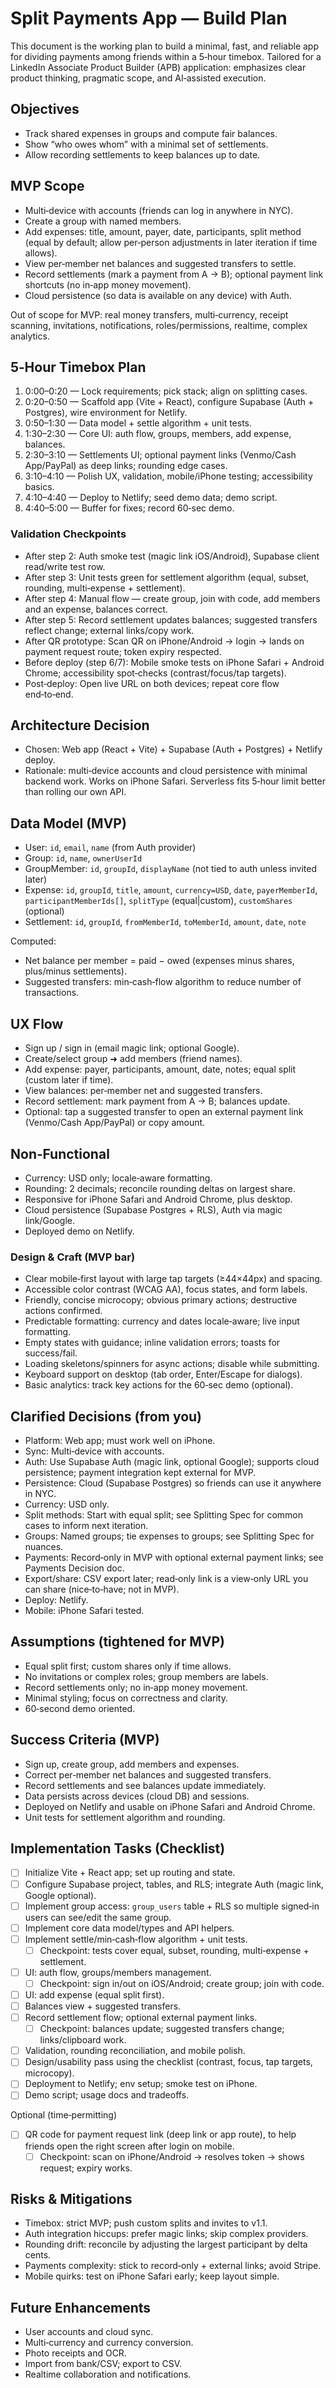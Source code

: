 # Split Payments App — Build Plan

This document is the working plan to build a minimal, fast, and reliable app for dividing payments among friends within a 5‑hour timebox. Tailored for a LinkedIn Associate Product Builder (APB) application: emphasizes clear product thinking, pragmatic scope, and AI‑assisted execution.

## Objectives
- Track shared expenses in groups and compute fair balances.
- Show “who owes whom” with a minimal set of settlements.
- Allow recording settlements to keep balances up to date.

## MVP Scope
- Multi‑device with accounts (friends can log in anywhere in NYC).
- Create a group with named members.
- Add expenses: title, amount, payer, date, participants, split method (equal by default; allow per‑person adjustments in later iteration if time allows).
- View per‑member net balances and suggested transfers to settle.
- Record settlements (mark a payment from A → B); optional payment link shortcuts (no in‑app money movement).
- Cloud persistence (so data is available on any device) with Auth.

Out of scope for MVP: real money transfers, multi‑currency, receipt scanning, invitations, notifications, roles/permissions, realtime, complex analytics.

## 5‑Hour Timebox Plan
1) 0:00–0:20 — Lock requirements; pick stack; align on splitting cases.
2) 0:20–0:50 — Scaffold app (Vite + React), configure Supabase (Auth + Postgres), wire environment for Netlify.
3) 0:50–1:30 — Data model + settle algorithm + unit tests.
4) 1:30–2:30 — Core UI: auth flow, groups, members, add expense, balances.
5) 2:30–3:10 — Settlements UI; optional payment links (Venmo/Cash App/PayPal) as deep links; rounding edge cases.
6) 3:10–4:10 — Polish UX, validation, mobile/iPhone testing; accessibility basics.
7) 4:10–4:40 — Deploy to Netlify; seed demo data; demo script.
8) 4:40–5:00 — Buffer for fixes; record 60‑sec demo.

### Validation Checkpoints
- After step 2: Auth smoke test (magic link iOS/Android), Supabase client read/write test row.
- After step 3: Unit tests green for settlement algorithm (equal, subset, rounding, multi‑expense + settlement).
- After step 4: Manual flow — create group, join with code, add members and an expense, balances correct.
- After step 5: Record settlement updates balances; suggested transfers reflect change; external links/copy work.
- After QR prototype: Scan QR on iPhone/Android → login → lands on payment request route; token expiry respected.
- Before deploy (step 6/7): Mobile smoke tests on iPhone Safari + Android Chrome; accessibility spot‑checks (contrast/focus/tap targets).
- Post‑deploy: Open live URL on both devices; repeat core flow end‑to‑end.

## Architecture Decision
- Chosen: Web app (React + Vite) + Supabase (Auth + Postgres) + Netlify deploy.
- Rationale: multi‑device accounts and cloud persistence with minimal backend work. Works on iPhone Safari. Serverless fits 5‑hour limit better than rolling our own API.

## Data Model (MVP)
- User: `id`, `email`, `name` (from Auth provider)
- Group: `id`, `name`, `ownerUserId`
- GroupMember: `id`, `groupId`, `displayName` (not tied to auth unless invited later)
- Expense: `id`, `groupId`, `title`, `amount`, `currency=USD`, `date`, `payerMemberId`, `participantMemberIds[]`, `splitType` (equal|custom), `customShares` (optional)
- Settlement: `id`, `groupId`, `fromMemberId`, `toMemberId`, `amount`, `date`, `note`

Computed:
- Net balance per member = paid − owed (expenses minus shares, plus/minus settlements).
- Suggested transfers: min‑cash‑flow algorithm to reduce number of transactions.

## UX Flow
- Sign up / sign in (email magic link; optional Google).
- Create/select group ➜ add members (friend names).
- Add expense: payer, participants, amount, date, notes; equal split (custom later if time).
- View balances: per‑member net and suggested transfers.
- Record settlement: mark payment from A → B; balances update.
- Optional: tap a suggested transfer to open an external payment link (Venmo/Cash App/PayPal) or copy amount.

## Non‑Functional
- Currency: USD only; locale‑aware formatting.
- Rounding: 2 decimals; reconcile rounding deltas on largest share.
- Responsive for iPhone Safari and Android Chrome, plus desktop.
- Cloud persistence (Supabase Postgres + RLS), Auth via magic link/Google.
- Deployed demo on Netlify.

### Design & Craft (MVP bar)
- Clear mobile‑first layout with large tap targets (≥44×44px) and spacing.
- Accessible color contrast (WCAG AA), focus states, and form labels.
- Friendly, concise microcopy; obvious primary actions; destructive actions confirmed.
- Predictable formatting: currency and dates locale‑aware; live input formatting.
- Empty states with guidance; inline validation errors; toasts for success/fail.
- Loading skeletons/spinners for async actions; disable while submitting.
- Keyboard support on desktop (tab order, Enter/Escape for dialogs).
- Basic analytics: track key actions for the 60‑sec demo (optional).

## Clarified Decisions (from you)
- Platform: Web app; must work well on iPhone.
- Sync: Multi‑device with accounts.
- Auth: Use Supabase Auth (magic link, optional Google); supports cloud persistence; payment integration kept external for MVP.
- Persistence: Cloud (Supabase Postgres) so friends can use it anywhere in NYC.
- Currency: USD only.
- Split methods: Start with equal split; see Splitting Spec for common cases to inform next iteration.
- Groups: Named groups; tie expenses to groups; see Splitting Spec for nuances.
- Payments: Record‑only in MVP with optional external payment links; see Payments Decision doc.
- Export/share: CSV export later; read‑only link is a view‑only URL you can share (nice‑to‑have; not in MVP).
- Deploy: Netlify.
- Mobile: iPhone Safari tested.

## Assumptions (tightened for MVP)
- Equal split first; custom shares only if time allows.
- No invitations or complex roles; group members are labels.
- Record settlements only; no in‑app money movement.
- Minimal styling; focus on correctness and clarity.
- 60‑second demo oriented.

## Success Criteria (MVP)
- Sign up, create group, add members and expenses.
- Correct per‑member net balances and suggested transfers.
- Record settlements and see balances update immediately.
- Data persists across devices (cloud DB) and sessions.
- Deployed on Netlify and usable on iPhone Safari and Android Chrome.
- Unit tests for settlement algorithm and rounding.

## Implementation Tasks (Checklist)
- [ ] Initialize Vite + React app; set up routing and state.
- [ ] Configure Supabase project, tables, and RLS; integrate Auth (magic link, Google optional).
- [ ] Implement group access: `group_users` table + RLS so multiple signed‑in users can see/edit the same group.
- [ ] Implement core data model/types and API helpers.
- [ ] Implement settle/min‑cash‑flow algorithm + unit tests.
  - [ ] Checkpoint: tests cover equal, subset, rounding, multi‑expense + settlement.
- [ ] UI: auth flow, groups/members management.
  - [ ] Checkpoint: sign in/out on iOS/Android; create group; join with code.
- [ ] UI: add expense (equal split first).
- [ ] Balances view + suggested transfers.
- [ ] Record settlement flow; optional external payment links.
  - [ ] Checkpoint: balances update; suggested transfers change; links/clipboard work.
- [ ] Validation, rounding reconciliation, and mobile polish.
- [ ] Design/usability pass using the checklist (contrast, focus, tap targets, microcopy).
- [ ] Deployment to Netlify; env setup; smoke test on iPhone.
- [ ] Demo script; usage docs and tradeoffs.
  
Optional (time‑permitting)
- [ ] QR code for payment request link (deep link or app route), to help friends open the right screen after login on mobile.
  - [ ] Checkpoint: scan on iPhone/Android → resolves token → shows request; expiry works.

## Risks & Mitigations
- Timebox: strict MVP; push custom splits and invites to v1.1.
- Auth integration hiccups: prefer magic links; skip complex providers.
- Rounding drift: reconcile by adjusting the largest participant by delta cents.
- Payments complexity: stick to record‑only + external links; avoid Stripe.
- Mobile quirks: test on iPhone Safari early; keep layout simple.

## Future Enhancements
- User accounts and cloud sync.
- Multi‑currency and currency conversion.
- Photo receipts and OCR.
- Import from bank/CSV; export to CSV.
- Realtime collaboration and notifications.
